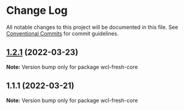 # Change Log

All notable changes to this project will be documented in this file.
See [Conventional Commits](https://conventionalcommits.org) for commit guidelines.

## [1.2.1](https://github.com/jamielockie/wcl-fresh/compare/v1.1.1...v1.2.1) (2022-03-23)

**Note:** Version bump only for package wcl-fresh-core





## 1.1.1 (2022-03-21)

**Note:** Version bump only for package wcl-fresh-core
